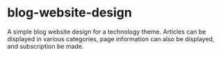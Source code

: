 # blog-website-design
A simple blog website design for a technology theme. Articles can be displayed in various categories, page information can also be displayed, and subscription be made.
